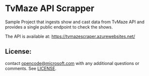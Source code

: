 # TvMaze API Scrapper

Sample Project that ingests show and cast data from TvMaze API and provides a single public endpoint to check the shows.

The API is available at: https://tvmazescraper.azurewebsites.net/

## License:
contact [opencode@microsoft.com](mailto:opencode@microsoft.com) with any additional questions or comments.
See [LICENSE](LICENSE).